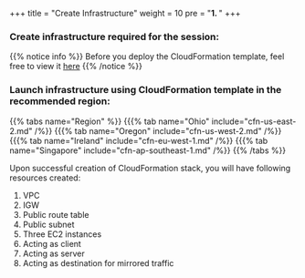 +++
title = "Create Infrastructure"
weight = 10
pre = "<b>1. </b>"
+++

### Create infrastructure required for the session:

{{% notice info %}}
Before you deploy the CloudFormation template, feel free to view it [here](https://github.com/pmankad96/amazon-vpc-traffic-mirroring-workshop/tree/master/templates/aws-vpc-tm-pub-single-az-all-builtin.yaml)
{{% /notice %}}

### Launch infrastructure using CloudFormation template in the recommended region:
{{% tabs name="Region" %}}
{{{% tab name="Ohio" include="cfn-us-east-2.md" /%}}
{{{% tab name="Oregon" include="cfn-us-west-2.md" /%}}
{{{% tab name="Ireland" include="cfn-eu-west-1.md" /%}}
{{{% tab name="Singapore" include="cfn-ap-southeast-1.md" /%}}
{{% /tabs %}}

Upon successful creation of CloudFormation stack, you will have following resources created:

1. VPC
2. IGW
3. Public route table
4. Public subnet
5. Three EC2 instances
  1. Acting as client
  2. Acting as server
  3. Acting as destination for mirrored traffic

<!--
Another way is to use button instead of tabs shortcode:
{{% button href="https://issues.amazon.com/issues/create?template=f084dc94-e920-4d98-80f7-252d5cc7ce00" icon="fas fa-envelope" %}}Launch in Singapore{{% /button %}}
-->
